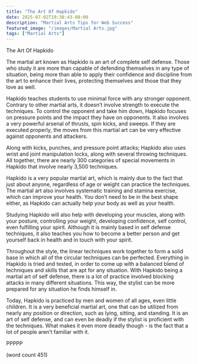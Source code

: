 ```yaml
---
title: "The Art Of Hapkido"
date: 2025-07-02T19:38:43-08:00
description: "Martial Arts Tips for Web Success"
featured_image: "/images/Martial Arts.jpg"
tags: ["Martial Arts"]
---
```


The Art Of Hapkido

The martial art known as Hapkido is an art of complete self defense.  Those who study it are more than capable of defending themselves in any type of situation, being more than able to apply their confidence and discipline from the art to enhance their lives, protecting themselves and those that they love as well.

Hapkido teaches students to use minimal force with any stronger opponent.  Contrary to other martial arts, it doesn’t involve strength to execute the techniques.  To control the opponent and take him down, Hapkido focuses on pressure points and the impact they have on opponents.  It also involves a very powerful arsenal of thrusts, spin kicks, and sweeps.  If they are executed properly, the moves from this martial art can be very effective against opponents and attackers.

Along with kicks, punches, and pressure point attacks; Hapkido also uses wrist and joint manipulation locks, along with several throwing techniques.  All together, there are nearly 300 categories of special movements in Hapkido that involve nearly 3,500 techniques.

Hapkido is a very popular martial art, which is mainly due to the fact that just about anyone, regardless of age or weight can practice the techniques.  The martial art also involves systematic training and stamina exercise, which can improve your health.  You don’t need to be in the best shape either, as Hapkido can actually help your body as well as your health.

Studying Hapkido will also help with developing your muscles, along with your posture, controlling your weight, developing confidence, self control, even fulfilling your spirit.  Although it is mainly based in self defense techniques, it also teaches you how to become a better person and get yourself back in health and in touch with your spirit.

Throughout the style, the linear techniques work together to form a solid base in which all of the circular techniques can be perfected.  Everything in Hapkido is tried and tested, in order to come up with a balanced blend of techniques and skills that are apt for any situation.  With Hapkido being a martial art of self defense, there is a lot of practice involved blocking attacks in many different situations.  This way, the stylist can be more prepared for any situation he finds himself in.

Today, Hapkido is practiced by men and women of all ages, even little children.  It is a very beneficial martial art, one that can be utilized from nearly any position or direction, such as lying, sitting, and standing.  It is an art of self defense, and can even be deadly if the stylist is proficient with the techniques.  What makes it even more deadly though - is the fact that a lot of people aren’t familiar with it.

PPPPP

(word count 451)
